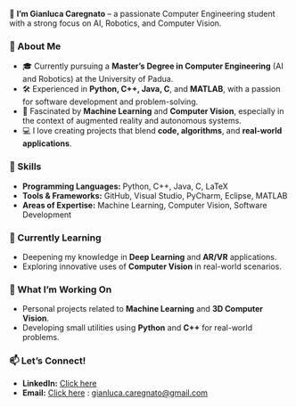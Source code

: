 👋 **I’m Gianluca Caregnato** – a passionate Computer Engineering student with a strong focus on AI, Robotics, and Computer Vision.

### 🚀 About Me
- 🎓 Currently pursuing a **Master’s Degree in Computer Engineering** (AI and Robotics) at the University of Padua.
- 🛠️ Experienced in **Python, C++, Java, C**, and **MATLAB**, with a passion for software development and problem-solving.
- 🤖 Fascinated by **Machine Learning** and **Computer Vision**, especially in the context of augmented reality and autonomous systems.
- 💻 I love creating projects that blend **code, algorithms**, and **real-world applications**.

### 🧠 Skills
- **Programming Languages:** Python, C++, Java, C, LaTeX
- **Tools & Frameworks:** GitHub, Visual Studio, PyCharm, Eclipse, MATLAB
- **Areas of Expertise:** Machine Learning, Computer Vision, Software Development

### 🌱 Currently Learning
- Deepening my knowledge in **Deep Learning** and **AR/VR** applications.
- Exploring innovative uses of **Computer Vision** in real-world scenarios.

### 🔭 What I’m Working On
- Personal projects related to **Machine Learning** and **3D Computer Vision**.
- Developing small utilities using **Python** and **C++** for real-world problems.

### 📫 Let’s Connect!
- **LinkedIn:** [Click here](https://www.linkedin.com/in/gianluca-caregnato-3b8ab6196)
- **Email:** [Click here](mailto:gianluca.caregnato@gmail.com) : gianluca.caregnato@gmail.com
  
